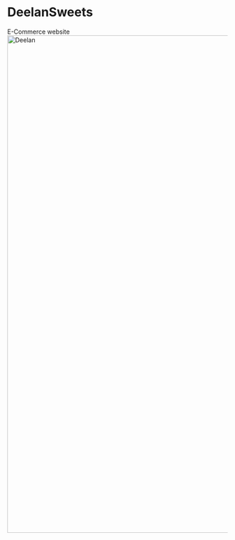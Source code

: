 # DeelanSweets
E-Commerce website
<img width="1135" alt="Deelan" src="https://github.com/neven2/DeelanSweets/assets/33248174/16357cbf-587f-43be-831c-58225f965aed">
